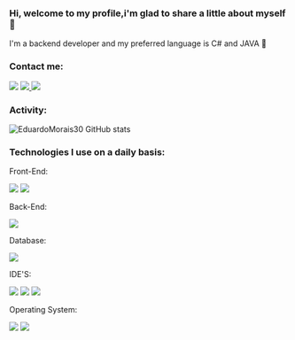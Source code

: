 ### Hi, welcome to my profile,i'm glad to share a little about myself 👋

I'm a backend developer and my preferred language is C# and JAVA 🤌

### Contact me:

<a href="https://mailto:eduardohcosta30@gmail.com"><img src="https://img.shields.io/badge/Gmail-D14836?style=for-the-badge&logo=gmail&logoColor=white" /></a>
<a href="https://api.whatsapp.com/send?phone=5531991292177&text=Entrar%20em%20contato%20com%20Eduardo"><img src="https://img.shields.io/badge/WhatsApp-25D366?style=for-the-badge&logo=whatsapp&logoColor=white"/> </a><a href="https://www.instagram.com/eduardohmorais_/"><img src="https://img.shields.io/badge/Instagram-E4405F?style=for-the-badge&logo=instagram&logoColor=white" /></a>

### Activity:
![EduardoMorais30 GitHub stats](https://github-readme-stats.vercel.app/api?username=EduardoMorais30&show_icons=true&theme=radical)

### Technologies I use on a daily basis:

Front-End:

<img src="https://img.shields.io/badge/HTML5-E34F26?style=for-the-badge&logo=html5&logoColor=white" /> <img src="https://img.shields.io/badge/CSS3-1572B6?style=for-the-badge&logo=css3&logoColor=white" />

Back-End:

<img src="https://img.shields.io/badge/java-%23ED8B00.svg?style=for-the-badge&logo=java&logoColor=white" /> 

Database: 

<img src="https://img.shields.io/badge/MySQL-005C84?style=for-the-badge&logo=mysql&logoColor=white" />

IDE'S:

<img src="https://img.shields.io/badge/IntelliJ_IDEA-000000.svg?style=for-the-badge&logo=intellij-idea&logoColor=white" /> <img src="https://img.shields.io/badge/Eclipse-2C2255?style=for-the-badge&logo=eclipse&logoColor=white" /> <img src="https://img.shields.io/badge/Visual_Studio-5C2D91?style=for-the-badge&logo=visual%20studio&logoColor=white" /> 

Operating System:

<img src="https://img.shields.io/badge/mac%20os-000000?style=for-the-badge&logo=apple&logoColor=white" /> <img src="https://img.shields.io/badge/Windows-0078D6?style=for-the-badge&logo=windows&logoColor=white"/>
